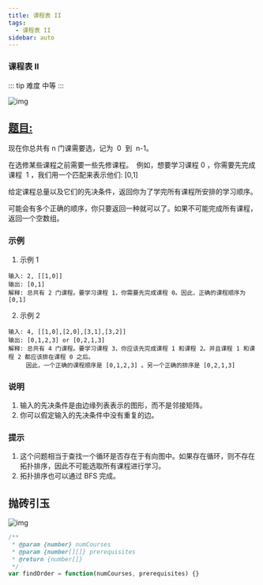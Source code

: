```yaml
---
title: 课程表 II
tags:
  - 课程表 II
sidebar: auto
---
```


### 课程表 II

::: tip 难度
中等
:::

![img](http://qiniu.gaowenju.com/leecode/banner/more-013.jpg)

## [题目:](https://leetcode-cn.com/problems/course-schedule-ii/)

现在你总共有 n 门课需要选，记为  0  到  n-1。

在选修某些课程之前需要一些先修课程。  例如，想要学习课程 0 ，你需要先完成课程  1 ，我们用一个匹配来表示他们: [0,1]

给定课程总量以及它们的先决条件，返回你为了学完所有课程所安排的学习顺序。

可能会有多个正确的顺序，你只要返回一种就可以了。如果不可能完成所有课程，返回一个空数组。

### 示例

1. 示例 1

```
输入: 2, [[1,0]]
输出: [0,1]
解释: 总共有 2 门课程。要学习课程 1，你需要先完成课程 0。因此，正确的课程顺序为 [0,1]
```

2. 示例 2

```
输入: 4, [[1,0],[2,0],[3,1],[3,2]]
输出: [0,1,2,3] or [0,2,1,3]
解释: 总共有 4 门课程。要学习课程 3，你应该先完成课程 1 和课程 2。并且课程 1 和课程 2 都应该排在课程 0 之后。
     因此，一个正确的课程顺序是 [0,1,2,3] 。另一个正确的排序是 [0,2,1,3]
```

### 说明

1. 输入的先决条件是由边缘列表表示的图形，而不是邻接矩阵。
2. 你可以假定输入的先决条件中没有重复的边。

### 提示

1. 这个问题相当于查找一个循环是否存在于有向图中。如果存在循环，则不存在拓扑排序，因此不可能选取所有课程进行学习。
2. 拓扑排序也可以通过 BFS 完成。

## 抛砖引玉

![img](http://qiniu.gaowenju.com/leecode/more-013.png)

```javascript
/**
 * @param {number} numCourses
 * @param {number[][]} prerequisites
 * @return {number[]}
 */
var findOrder = function(numCourses, prerequisites) {}
```
